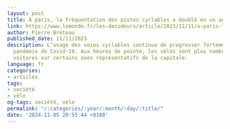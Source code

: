 ```yaml
---
layout: post
title: À paris, la fréquentation des pistes cyclables a doublé en un an
link: https://www.lemonde.fr/les-decodeurs/article/2023/11/11/a-paris-la-frequentation-des-pistes-cyclables-a-double-en-un-an_6199510_4355770.html
author: Pierre Breteau
published_date: 11/11/2023
description: L’usage des voies cyclables continue de progresser fortement depuis la
  pandémie de Covid-19. Aux heures de pointe, les vélos sont plus nombreux que les
  voitures sur certains axes représentatifs de la capitale.
language: fr
categories:
- articles
tags:
- société
- vélo
og-tags: société, vélo
permalink: "/:categories/:year/:month/:day/:title/"
date: '2024-11-05 20:55:44 +0100'
---
```

